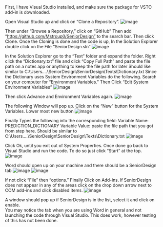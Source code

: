 First, I have Visual Studio installed, and make sure the package for VSTO add-in  is downloaded.  

Open Visual Studio up and click on “Clone a Repository”.
![image](https://user-images.githubusercontent.com/83418612/163715701-f6f1a272-5874-49f7-99bd-005c830437ee.png)

Then under “Browse a Repository,” click on “GitHub” 
Then add “https://github.com/Mstroup0/SeniorDesign”  to the search bar.
Then click Clone. 
Once the Cloning is done and the code is up, In the Solution Explorer double click on the File “SeniorDesign.sln”
 ![image](https://user-images.githubusercontent.com/83418612/163715714-979d0630-96ab-4ac0-ad8c-d0bb9df21e80.png)

In the Solution Explorer go to the “Text” folder and expand the folder. Right click the “Dictionary.txt” file and click “Copy Full Path” and paste the file path on a notes app or anything to keep the file path for later 
Should like similar to C:\Users\....\SeniorDesign\SeniorDesign\Texts\Dictionary.txt
Since the Dictionary uses System Environment Variables do the following. Search on your computer for “Environment Variables.” Then Click “Edit System Environment Variables”
![image](https://user-images.githubusercontent.com/83418612/163715744-e42cbe67-33c3-4543-961e-e7bffd0e2f28.png)

Then click Advance and Environment Variables again. 
![image](https://user-images.githubusercontent.com/83418612/163715773-1647ff5a-3e87-4ee4-9dcf-cbee3e83315f.png)

The following Window will pop up. Click on the “New” button for the System Variables. Lower most new button 
![image](https://user-images.githubusercontent.com/83418612/163715797-82e51ba4-da8a-4ae1-8324-0db65020bea1.png)

Finally Types the following into the corresponding field:
Variable Name: PREDICTION_DICTIONARY
Variable Value: paste the file path that you got from step  here. 
Should be similar to C:\Users\....\SeniorDesign\SeniorDesign\Texts\Dictionary.txt
![image](https://user-images.githubusercontent.com/83418612/163715804-77149968-b4a6-472e-97f4-b98decb07917.png)

Click Ok, until you exit out of System Properties. 
Once done go back to Visual Studio and run the code. To do so just click “Start” at the top.  
![image](https://user-images.githubusercontent.com/83418612/163715829-caa32ba4-210f-4ac3-8d5c-34b0e472a8df.png)

Word should open up on your machine and there should be a SeniorDesign tab
![image](https://user-images.githubusercontent.com/83418612/163715860-3a43b82f-c5b7-4eed-8f4c-332f53cd7ef6.png)
![image](https://user-images.githubusercontent.com/83418612/163715870-4984d6e7-11e1-4a2a-aad0-e58df8a0d993.png)

If not click “File” then “options.” Finally Click on Add-ins. If SeniorDesign does not appear in any of the areas click on the drop down arrow next to COM add-ins and click disabled items. 
![image](https://user-images.githubusercontent.com/83418612/163715889-e43070c8-6eaf-40da-9739-a5515ec57a52.png)

 A window should pop up if SeniorDesign is in the list, select it and click on enable.  
You may notice the tab when you are using Word in general and not launching the code through Visual Studio. This does work, however testing of this has not been done. 
